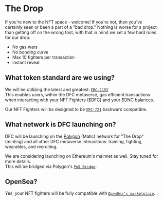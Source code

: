 # The Drop

If you're new to the NFT space - welcome! If you're not, then you've certainly seen or been a part of a "bad drop." Nothing is worse for a project than getting off on the wrong foot, with that in mind we set a few hard rules for our drop: 

* No gas wars
* No bonding curve
* Max 10 fighters per transaction
* Instant reveal

## What token standard are we using?

We will be utilizing the latest and greatest: [`ERC-1155`](https://eips.ethereum.org/EIPS/eip-1155)  
This enables users, within the DFC metaverse,  gas efficient transactions when interacting with your NFT Fighters \($DFC\) and your $DNC balances.   
  
Our NFT Fighters will be designed to be [`ERC-721`](https://eips.ethereum.org/EIPS/eip-721) backward compatible. 

## What network is DFC launching on?

DFC will be launching on the [Polygon](https://polygon.technology/) \(Matic\) network for "The Drop" \(minting\) and all other DFC metaverse interactions: training, fighting, wearables, and recruiting.

We are considering launching on Ethereum's mainnet as well. Stay tuned for more details.  
This will be bridged via Polygon's [`PoS Bridge`](https://docs.matic.network/docs/develop/ethereum-matic/pos/getting-started/).  

## OpenSea?

Yes, your NFT fighters will be fully compatible with [`OpenSea's marketplace`](https://opensea.io/). 



